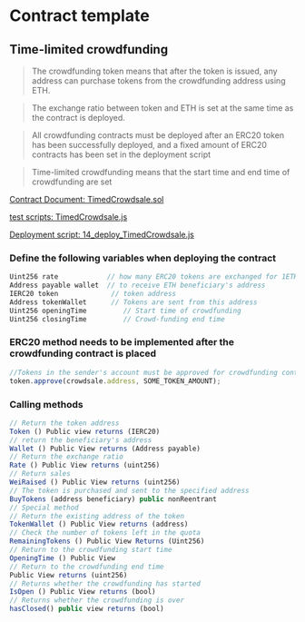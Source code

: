 # Contract template

## Time-limited crowdfunding

> The crowdfunding token means that after the token is issued, any address can purchase tokens from the crowdfunding address using ETH.

> The exchange ratio between token and ETH is set at the same time as the contract is deployed.

> All crowdfunding contracts must be deployed after an ERC20 token has been successfully deployed, and a fixed amount of ERC20 contracts has been set in the deployment script

> Time-limited crowdfunding means that the start time and end time of crowdfunding are set

[Contract Document: TimedCrowdsale.sol](https://github.com/TxCodeGroup/ContractTemplate/blob/master/contracts/Crowdsale/TimedCrowdsale.sol)

[test scripts: TimedCrowdsale.js](https://github.com/TxCodeGroup/ContractTemplate/blob/master/test/Crowdsale/TimedCrowdsale.js)

[Deployment script: 14_deploy_TimedCrowdsale.js](https://github.com/TxCodeGroup/ContractTemplate/blob/master/migrations/14_deploy_TimedCrowdsale.js)

### Define the following variables when deploying the contract
```javascript
Uint256 rate 			// how many ERC20 tokens are exchanged for 1ETH
Address payable wallet 	// to receive ETH beneficiary's address
IERC20 token			 // token address
Address tokenWallet		 // Tokens are sent from this address
Uint256 openingTime 		// Start time of crowdfunding
Uint256 closingTime 		// Crowd-funding end time
```
### ERC20 method needs to be implemented after the crowdfunding contract is placed
```javascript
//Tokens in the sender's account must be approved for crowdfunding contracts after deployment
token.approve(crowdsale.address, SOME_TOKEN_AMOUNT);
```
### Calling methods
```javascript 
// Return the token address
Token () Public view returns (IERC20)
// return the beneficiary's address
Wallet () Public View returns (Address payable)
// Return the exchange ratio
Rate () Public View returns (uint256)
// Return sales
WeiRaised () Public View returns (uint256)
// The token is purchased and sent to the specified address
BuyTokens (address beneficiary) public nonReentrant
// Special method
// Return the existing address of the token
TokenWallet () Public View returns (address)
// Check the number of tokens left in the quota
RemainingTokens () Public View Returns (Uint256)
// Return to the crowdfunding start time
OpeningTime () Public View
// Return to the crowdfunding end time
Public View returns (uint256)
// Returns whether the crowdfunding has started
IsOpen () Public View returns (bool)
// Returns whether the crowdfunding is over
hasClosed() public view returns (bool) 
```
